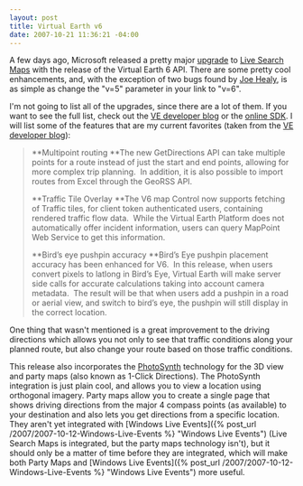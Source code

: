 ```yaml
---
layout: post
title: Virtual Earth v6
date: 2007-10-21 11:36:21 -04:00
---
```


A few days ago, Microsoft released a pretty major [upgrade](http://blogs.msdn.com/virtualearth/archive/2007/10/17/virtual-earth-version-6-now-available.aspx) to [Live Search Maps](http://maps.live.com/) with the release of the Virtual Earth 6 API. There are some pretty cool enhancements, and, with the exception of two bugs found by [Joe Healy](http://www.devfish.net/FullBlogItemView.aspx?BlogId=452), is as simple as change the "v=5" parameter in your link to "v=6".

I'm not going to list all of the upgrades, since there are a lot of them. If you want to see the full list, check out the [VE developer blog](http://blogs.msdn.com/virtualearth/archive/2007/10/17/virtual-earth-version-6-now-available.aspx) or the [online SDK](http://msdn2.microsoft.com/en-us/library/bb429619.aspx). I will list some of the features that are my current favorites (taken from the [VE developer blog](http://blogs.msdn.com/virtualearth/archive/2007/10/17/virtual-earth-version-6-now-available.aspx)):

> **Multipoint routing
> **The new GetDirections API can take multiple points for a route instead of just the start and end points, allowing for more complex trip planning.  In addition, it is also possible to import routes from Excel through the GeoRSS API.
> 
> **Traffic Tile Overlay
> **The V6 map Control now supports fetching of Traffic tiles, for client token authenticated users, containing rendered traffic flow data.  While the Virtual Earth Platform does not automatically offer incident information, users can query MapPoint Web Service to get this information.
> 
> **Bird’s eye pushpin accuracy
> **Bird’s Eye pushpin placement accuracy has been enhanced for V6.  In this release, when users convert pixels to latlong in Bird’s Eye, Virtual Earth will make server side calls for accurate calculations taking into account camera metadata.  The result will be that when users add a pushpin in a road or aerial view, and switch to bird’s eye, the pushpin will still display in the correct location.

One thing that wasn't mentioned is a great improvement to the driving directions which allows you not only to see that traffic conditions along your planned route, but also change your route based on those traffic conditions. 

This release also incorporates the [PhotoSynth](http://labs.live.com/photosynth) technology for the 3D view and party maps (also known as 1-Click Directions). The PhotoSynth integration is just plain cool, and allows you to view a location using orthogonal imagery. Party maps allow you to create a single page that shows driving directions from the major 4 compass points (as available) to your destination and also lets you get directions from a specific location. They aren't yet integrated with [Windows Live Events]({% post_url /2007/2007-10-12-Windows-Live-Events %} "Windows Live Events") (Live Search Maps is integrated, but the party maps technology isn't), but it should only be a matter of time before they are integrated, which will make both Party Maps and [Windows Live Events]({% post_url /2007/2007-10-12-Windows-Live-Events %} "Windows Live Events") more useful.
